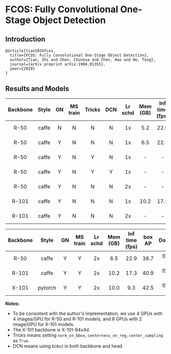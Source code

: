 # FCOS: Fully Convolutional One-Stage Object Detection

## Introduction

```
@article{tian2019fcos,
  title={FCOS: Fully Convolutional One-Stage Object Detection},
  author={Tian, Zhi and Shen, Chunhua and Chen, Hao and He, Tong},
  journal={arXiv preprint arXiv:1904.01355},
  year={2019}
}
```

## Results and Models

| Backbone  | Style   | GN      | MS train | Tricks  | DCN     | Lr schd | Mem (GB) | Inf time (fps) | box AP | Download |
|:---------:|:-------:|:-------:|:--------:|:-------:|:-------:|:-------:|:--------:|:--------------:|:------:|:--------:|
| R-50      | caffe   | N       | N        | N       | N       | 1x      | 5.2      | 22.9           | 36.2   | [model](https://open-mmlab.s3.ap-northeast-2.amazonaws.com/mmdetection/v2.0/fcos/fcos_r50_caffe_fpn_4x4_1x_coco/fcos_r50_caffe_fpn_1x_4gpu_20200218-c229552f.pth) &#124; [log](https://open-mmlab.s3.ap-northeast-2.amazonaws.com/mmdetection/v2.0/fcos/fcos_r50_caffe_fpn_4x4_1x_coco/20200224_230410.log.json) |
| R-50      | caffe   | Y       | N        | N       | N       | 1x      | 6.5      | 22.7           | 36.6   | [model](https://open-mmlab.s3.ap-northeast-2.amazonaws.com/mmdetection/v2.0/fcos/fcos_r50_caffe_fpn_gn-head_4x4_1x_coco/fcos_r50_caffe_fpn_gn_1x_4gpu_20200218-7831950c.pth) &#124; [log](https://open-mmlab.s3.ap-northeast-2.amazonaws.com/mmdetection/v2.0/fcos/fcos_r50_caffe_fpn_gn-head_4x4_1x_coco/20200130_004230.log.json) |
| R-50      | caffe   | Y       | N        | Y       | N       | 1x      | -        | -              | 38.6   | [model](https://open-mmlab.s3.ap-northeast-2.amazonaws.com/mmdetection/v2.0/fcos/fcos_center-normbbox-centeronreg-giou_r50_caffe_fpn_gn-head_4x4_1x_coco/fcos_center-normbbox-centeronreg-giou_r50_caffe_fpn_gn-head_4x4_1x_coco_20200603-67b3859f.pth) &#124; [log](https://open-mmlab.s3.ap-northeast-2.amazonaws.com/mmdetection/v2.0/fcos/fcos_center-normbbox-centeronreg-giou_r50_caffe_fpn_gn-head_4x4_1x_coco/fcos_center-normbbox-centeronreg-giou_r50_caffe_fpn_gn-head_4x4_1x_coco_20200603.log.json)|
| R-50      | caffe   | Y       | N        | Y       | Y       | 1x      | -        | -              | 42.5   | [model](https://open-mmlab.s3.ap-northeast-2.amazonaws.com/mmdetection/v2.0/fcos/fcos_center-normbbox-centeronreg-giou_r50_caffe_fpn_gn-head_dcn_4x4_1x_coco/fcos_center-normbbox-centeronreg-giou_r50_caffe_fpn_gn-head_dcn_4x4_1x_coco_20200603-ed16da04.pth) &#124; [log](https://open-mmlab.s3.ap-northeast-2.amazonaws.com/mmdetection/v2.0/fcos/fcos_center-normbbox-centeronreg-giou_r50_caffe_fpn_gn-head_dcn_4x4_1x_coco/fcos_center-normbbox-centeronreg-giou_r50_caffe_fpn_gn-head_dcn_4x4_1x_coco_20200603.log.json)|
| R-50      | caffe   | Y       | N        | N       | N       | 2x      | -        | -              | 36.9   | [model](https://open-mmlab.s3.ap-northeast-2.amazonaws.com/mmdetection/v2.0/fcos/fcos_r50_caffe_fpn_gn-head_4x4_2x_coco/fcos_r50_caffe_fpn_gn_2x_4gpu_20200218-8ceb5c76.pth) &#124; [log](https://open-mmlab.s3.ap-northeast-2.amazonaws.com/mmdetection/v2.0/fcos/fcos_r50_caffe_fpn_gn-head_4x4_2x_coco/20200130_004232.log.json) |
| R-101     | caffe   | Y       | N        | N       | N       | 1x      | 10.2     | 17.3           | 39.2   | [model](https://open-mmlab.s3.ap-northeast-2.amazonaws.com/mmdetection/v2.0/fcos/fcos_r101_caffe_fpn_gn-head_4x4_1x_coco/fcos_r101_caffe_fpn_gn_1x_4gpu_20200218-13e2cc55.pth) &#124; [log](https://open-mmlab.s3.ap-northeast-2.amazonaws.com/mmdetection/v2.0/fcos/fcos_r101_caffe_fpn_gn-head_4x4_1x_coco/20200130_004231.log.json) |
| R-101     | caffe   | Y       | N        | N       | N       | 2x      | -        | -              | 39.1   | [model](https://open-mmlab.s3.ap-northeast-2.amazonaws.com/mmdetection/v2.0/fcos/fcos_r101_caffe_fpn_gn-head_4x4_2x_coco/fcos_r101_caffe_fpn_gn_2x_4gpu_20200218-d2261033.pth) &#124; [log](https://open-mmlab.s3.ap-northeast-2.amazonaws.com/mmdetection/v2.0/fcos/fcos_r101_caffe_fpn_gn-head_4x4_2x_coco/20200130_004231.log.json) |


| Backbone  | Style   | GN      | MS train | Lr schd | Mem (GB) | Inf time (fps) | box AP | Download |
|:---------:|:-------:|:-------:|:--------:|:-------:|:--------:|:--------------:|:------:|:--------:|
| R-50      | caffe   | Y       | Y        | 2x      | 6.5      | 22.9           | 38.7   |  [model]() &#124; [log]() |
| R-101     | caffe   | Y       | Y        | 2x      | 10.2     | 17.3           | 40.9   |  [model](https://open-mmlab.s3.ap-northeast-2.amazonaws.com/mmdetection/v2.0/fcos/fcos_r101_caffe_fpn_gn-head_mstrain_640-800_4x4_2x_coco/fcos_mstrain_640_800_r101_caffe_fpn_gn_2x_4gpu_20200218-d8a4f4cf.pth) &#124; [log](https://open-mmlab.s3.ap-northeast-2.amazonaws.com/mmdetection/v2.0/fcos/fcos_r101_caffe_fpn_gn-head_mstrain_640-800_4x4_2x_coco/20200130_004232.log.json) |
| X-101     | pytorch | Y       | Y        | 2x      | 10.0     | 9.3            | 42.5   | [model](https://open-mmlab.s3.ap-northeast-2.amazonaws.com/mmdetection/v2.0/fcos/fcos_x101_64x4d_fpn_gn-head_mstrain_640-800_4x2_2x_coco/fcos_x101_64x4d_fpn_gn-head_mstrain_640-800_4x2_2x_coco_20200229-11f8c079.pth) &#124; [log](https://open-mmlab.s3.ap-northeast-2.amazonaws.com/mmdetection/v2.0/fcos/fcos_x101_64x4d_fpn_gn-head_mstrain_640-800_4x2_2x_coco/fcos_x101_64x4d_fpn_gn-head_mstrain_640-800_4x2_2x_coco_20200229_222104.log.json) |

**Notes:**
- To be consistent with the author's implementation, we use 4 GPUs with 4 images/GPU for R-50 and R-101 models, and 8 GPUs with 2 image/GPU for X-101 models.
- The X-101 backbone is X-101-64x4d.
- Tricks means setting `norm_on_bbox`, `centerness_on_reg`, `center_sampling` as `True`.
- DCN means using `DCNv2` in both backbone and head.
